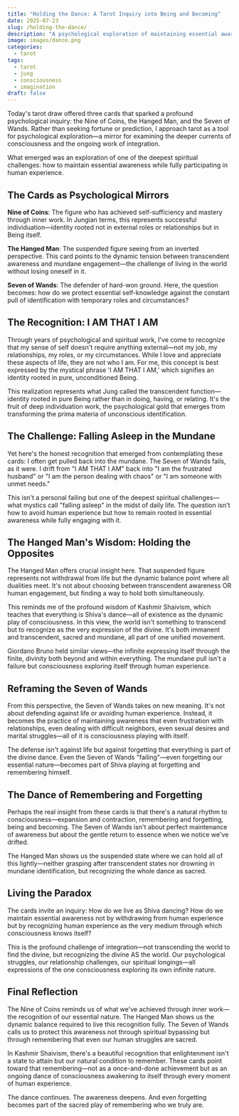 ```yaml
---
title: "Holding the Dance: A Tarot Inquiry into Being and Becoming"
date: 2025-07-23
slug: /holding-the-dance/
description: "A psychological exploration of maintaining essential awareness while fully engaged in human experience"
image: images/dance.png
categories:
  - tarot
tags:
  - tarot
  - jung
  - consciousness
  - imagination
draft: false
---
```


Today's tarot draw offered three cards that sparked a profound psychological inquiry: the Nine of Coins, the Hanged Man, and the Seven of Wands. Rather than seeking fortune or prediction, I approach tarot as a tool for psychological exploration—a mirror for examining the deeper currents of consciousness and the ongoing work of integration.

What emerged was an exploration of one of the deepest spiritual challenges: how to maintain essential awareness while fully participating in human experience.

## The Cards as Psychological Mirrors

**Nine of Coins**: The figure who has achieved self-sufficiency and mastery through inner work. In Jungian terms, this represents successful individuation—identity rooted not in external roles or relationships but in Being itself.

**The Hanged Man**: The suspended figure seeing from an inverted perspective. This card points to the dynamic tension between transcendent awareness and mundane engagement—the challenge of living in the world without losing oneself in it.

**Seven of Wands**: The defender of hard-won ground. Here, the question becomes: how do we protect essential self-knowledge against the constant pull of identification with temporary roles and circumstances?

## The Recognition: I AM THAT I AM

Through years of psychological and spiritual work, I've come to recognize that my sense of self doesn't require anything external—not my job, my relationships, my roles, or my circumstances. While I love and appreciate these aspects of life, they are not who I am. For me, this concept is best expressed by the mystical phrase 'I AM THAT I AM,' which signifies an identity rooted in pure, unconditioned Being.

This realization represents what Jung called the transcendent function—identity rooted in pure Being rather than in doing, having, or relating. It's the fruit of deep individuation work, the psychological gold that emerges from transforming the prima materia of unconscious identification.

## The Challenge: Falling Asleep in the Mundane

Yet here's the honest recognition that emerged from contemplating these cards: I often get pulled back into the mundane. The Seven of Wands fails, as it were. I drift from "I AM THAT I AM" back into "I am the frustrated husband" or "I am the person dealing with chaos" or "I am someone with unmet needs."

This isn't a personal failing but one of the deepest spiritual challenges—what mystics call "falling asleep" in the midst of daily life. The question isn't how to avoid human experience but how to remain rooted in essential awareness while fully engaging with it.

## The Hanged Man's Wisdom: Holding the Opposites

The Hanged Man offers crucial insight here. That suspended figure represents not withdrawal from life but the dynamic balance point where all dualities meet. It's not about choosing between transcendent awareness OR human engagement, but finding a way to hold both simultaneously.

This reminds me of the profound wisdom of Kashmir Shaivism, which teaches that everything is Shiva's dance—all of existence as the dynamic play of consciousness. In this view, the world isn't something to transcend but to recognize as the very expression of the divine. It's both immanent and transcendent, sacred and mundane, all part of one unified movement.

Giordano Bruno held similar views—the infinite expressing itself through the finite, divinity both beyond and within everything. The mundane pull isn't a failure but consciousness exploring itself through human experience.

## Reframing the Seven of Wands

From this perspective, the Seven of Wands takes on new meaning. It's not about defending against life or avoiding human experience. Instead, it becomes the practice of maintaining awareness that even frustration with relationships, even dealing with difficult neighbors, even sexual desires and marital struggles—all of it is consciousness playing with itself.

The defense isn't against life but against forgetting that everything is part of the divine dance. Even the Seven of Wands "failing"—even forgetting our essential nature—becomes part of Shiva playing at forgetting and remembering himself.

## The Dance of Remembering and Forgetting

Perhaps the real insight from these cards is that there's a natural rhythm to consciousness—expansion and contraction, remembering and forgetting, being and becoming. The Seven of Wands isn't about perfect maintenance of awareness but about the gentle return to essence when we notice we've drifted.

The Hanged Man shows us the suspended state where we can hold all of this lightly—neither grasping after transcendent states nor drowning in mundane identification, but recognizing the whole dance as sacred.

## Living the Paradox

The cards invite an inquiry: How do we live as Shiva dancing? How do we maintain essential awareness not by withdrawing from human experience but by recognizing human experience as the very medium through which consciousness knows itself?

This is the profound challenge of integration—not transcending the world to find the divine, but recognizing the divine AS the world. Our psychological struggles, our relationship challenges, our spiritual longings—all expressions of the one consciousness exploring its own infinite nature.

## Final Reflection

The Nine of Coins reminds us of what we've achieved through inner work—the recognition of our essential nature. The Hanged Man shows us the dynamic balance required to live this recognition fully. The Seven of Wands calls us to protect this awareness not through spiritual bypassing but through remembering that even our human struggles are sacred.

In Kashmir Shaivism, there's a beautiful recognition that enlightenment isn't a state to attain but our natural condition to remember. These cards point toward that remembering—not as a once-and-done achievement but as an ongoing dance of consciousness awakening to itself through every moment of human experience.

The dance continues. The awareness deepens. And even forgetting becomes part of the sacred play of remembering who we truly are.
